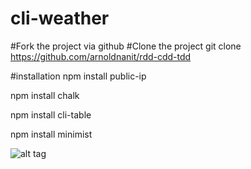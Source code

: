 # cli-weather

#Fork the project via github
#Clone the project git clone https://github.com/arnoldnanit/rdd-cdd-tdd


#installation 
npm install public-ip

npm install chalk

npm install cli-table

npm install minimist

![alt tag](http://www.ameliepepin.com/static/images/documents/miniatures/4f6e2120f65b4e2b83246ba6cca38878tmb.png)